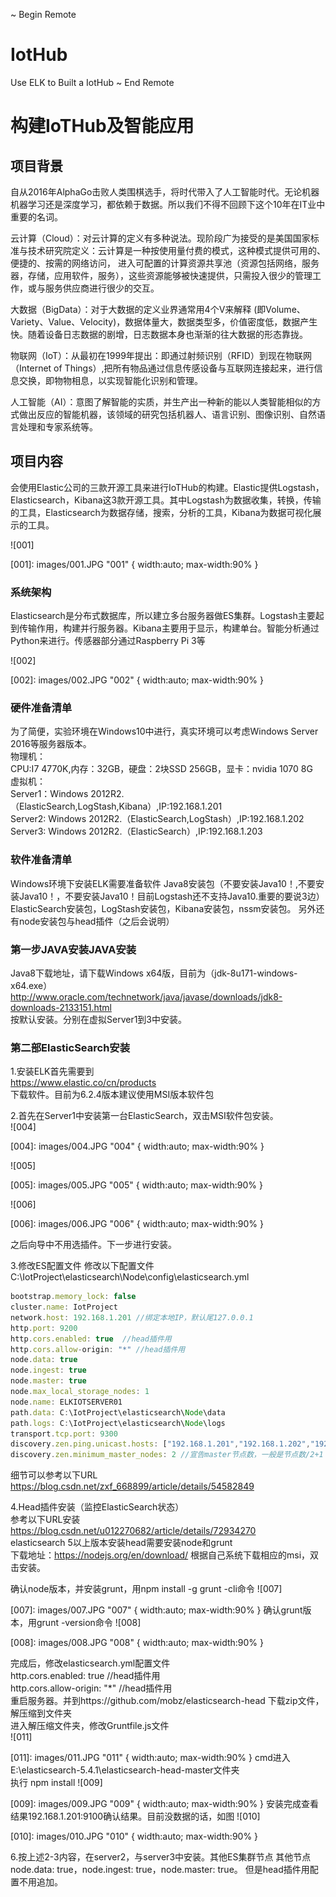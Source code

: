 <!-- begin merge (remove this line to resolve the conflict) -->
~ Begin Remote
# IotHub
Use ELK to Built a IotHub
~ End Remote
# 构建IoTHub及智能应用

## 项目背景
自从2016年AlphaGo击败人类围棋选手，将时代带入了人工智能时代。无论机器机器学习还是深度学习，都依赖于数据。所以我们不得不回顾下这个10年在IT业中重要的名词。

云计算（Cloud）：对云计算的定义有多种说法。现阶段广为接受的是美国国家标准与技术研究院定义：云计算是一种按使用量付费的模式，这种模式提供可用的、便捷的、按需的网络访问， 进入可配置的计算资源共享池（资源包括网络，服务器，存储，应用软件，服务），这些资源能够被快速提供，只需投入很少的管理工作，或与服务供应商进行很少的交互。 

大数据（BigData）：对于大数据的定义业界通常用4个V来解释 (即Volume、Variety、Value、Velocity)，数据体量大，数据类型多，价值密度低，数据产生快。随着设备日志数据的剧增，日志数据本身也渐渐的往大数据的形态靠拢。

物联网（IoT）：从最初在1999年提出：即通过射频识别（RFID）到现在物联网（Internet of Things）,把所有物品通过信息传感设备与互联网连接起来，进行信息交换，即物物相息，以实现智能化识别和管理。

人工智能（AI）：意图了解智能的实质，并生产出一种新的能以人类智能相似的方式做出反应的智能机器，该领域的研究包括机器人、语言识别、图像识别、自然语言处理和专家系统等。


## 项目内容
会使用Elastic公司的三款开源工具来进行IoTHub的构建。Elastic提供Logstash，Elasticsearch，Kibana这3款开源工具。其中Logstash为数据收集，转换，传输的工具，Elasticsearch为数据存储，搜索，分析的工具，Kibana为数据可视化展示的工具。

![001]

[001]: images/001.JPG "001" { width:auto; max-width:90% }

### 系统架构
Elasticsearch是分布式数据库，所以建立多台服务器做ES集群。Logstash主要起到传输作用，构建并行服务器。Kibana主要用于显示，构建单台。智能分析通过Python来进行。传感器部分通过Raspberry Pi 3等

![002]

[002]: images/002.JPG "002" { width:auto; max-width:90% }

### 硬件准备清单
为了简便，实验环境在Windows10中进行，真实环境可以考虑Windows Server 2016等服务器版本。   
物理机：   
CPU:I7 4770K,内存：32GB，硬盘：2块SSD 256GB，显卡：nvidia 1070 8G   
虚拟机：   
Server1：Windows 2012R2.（ElasticSearch,LogStash,Kibana）,IP:192.168.1.201   
Server2: Windows 2012R2.（ElasticSearch,LogStash）,IP:192.168.1.202   
Server3: Windows 2012R2.（ElasticSearch）,IP:192.168.1.203

### 软件准备清单
Windows环境下安装ELK需要准备软件
Java8安装包（不要安装Java10！,不要安装Java10！，不要安装Java10！目前Logstash还不支持Java10.重要的要说3边）
ElasticSearch安装包，LogStash安装包，Kibana安装包，nssm安装包。
另外还有node安装包与head插件（之后会说明）

### 第一步JAVA安装JAVA安装
Java8下载地址，请下载Windows x64版，目前为（jdk-8u171-windows-x64.exe）   
http://www.oracle.com/technetwork/java/javase/downloads/jdk8-downloads-2133151.html   
按默认安装。分别在虚拟Server1到3中安装。

### 第二部ElasticSearch安装
1.安装ELK首先需要到   
https://www.elastic.co/cn/products   
下载软件。目前为6.2.4版本建议使用MSI版本软件包

2.首先在Server1中安装第一台ElasticSearch，双击MSI软件包安装。   
![004]

[004]: images/004.JPG "004" { width:auto; max-width:90% }

![005]

[005]: images/005.JPG "005" { width:auto; max-width:90% }

![006]

[006]: images/006.JPG "006" { width:auto; max-width:90% }

之后向导中不用选插件。下一步进行安装。   

3.修改ES配置文件
修改以下配置文件   
C:\IotProject\elasticsearch\Node\config\elasticsearch.yml   

``` javascript
bootstrap.memory_lock: false
cluster.name: IotProject
network.host: 192.168.1.201 //绑定本地IP，默认尾127.0.0.1
http.port: 9200
http.cors.enabled: true  //head插件用
http.cors.allow-origin: "*" //head插件用
node.data: true
node.ingest: true
node.master: true
node.max_local_storage_nodes: 1
node.name: ELKIOTSERVER01
path.data: C:\IotProject\elasticsearch\Node\data
path.logs: C:\IotProject\elasticsearch\Node\logs
transport.tcp.port: 9300
discovery.zen.ping.unicast.hosts: ["192.168.1.201","192.168.1.202","192.168.1.203"] //集群节点所有IP地址
discovery.zen.minimum_master_nodes: 2 //宣告master节点数，一般是节点数/2+1
```

细节可以参考以下URL
https://blog.csdn.net/zxf_668899/article/details/54582849   

4.Head插件安装（监控ElasticSearch状态）   
参考以下URL安装   
https://blog.csdn.net/u012270682/article/details/72934270   
elasticsearch 5以上版本安装head需要安装node和grunt   
下载地址：https://nodejs.org/en/download/    根据自己系统下载相应的msi，双击安装。   

确认node版本，并安装grunt，用npm install -g grunt -cli命令 
![007]

[007]: images/007.JPG "007" { width:auto; max-width:90% }
确认grunt版本，用grunt -version命令
![008]

[008]: images/008.JPG "008" { width:auto; max-width:90% }

完成后，修改elasticsearch.yml配置文件   
http.cors.enabled: true  //head插件用   
http.cors.allow-origin: "*" //head插件用   
重启服务器。并到https://github.com/mobz/elasticsearch-head 下载zip文件，解压缩到文件夹   
进入解压缩文件夹，修改Gruntfile.js文件   
![011]

[011]: images/011.JPG "011" { width:auto; max-width:90% }
cmd进入E:\elasticsearch-5.4.1\elasticsearch-head-master文件夹   
执行 npm install
![009]

[009]: images/009.JPG "009" { width:auto; max-width:90% }
安装完成查看结果192.168.1.201:9100确认结果。目前没数据的话，如图
![010]

[010]: images/010.JPG "010" { width:auto; max-width:90% }

6.按上述2-3内容，在server2，与server3中安装。其他ES集群节点
其他节点node.data: true，node.ingest: true，node.master: true。
但是head插件用配置不用追加。

















<!-- end merge -->

